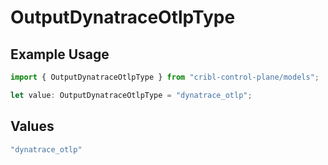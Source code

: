 # OutputDynatraceOtlpType

## Example Usage

```typescript
import { OutputDynatraceOtlpType } from "cribl-control-plane/models";

let value: OutputDynatraceOtlpType = "dynatrace_otlp";
```

## Values

```typescript
"dynatrace_otlp"
```